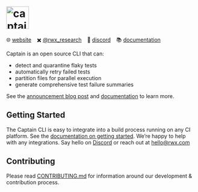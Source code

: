 # <img src="https://www.rwx.com/captain.svg" height="60" alt="captain">

:globe_with_meridians: [website](https://rwx.com/captain) &ensp; :heavy_multiplication_x: [@rwx_research](https://x.com/rwx_research) &ensp; :speech_balloon: [discord](https://discord.gg/h4ha5Cue7j) &ensp; :books: [documentation](https://www.rwx.com/docs/captain)

Captain is an open source CLI that can:
- detect and quarantine flaky tests
- automatically retry failed tests
- partition files for parallel execution
- generate comprehensive test failure summaries

See the [announcement blog post](https://www.rwx.com/blog/captain-1-10-generally-available-open-source-release)
and [documentation](https://www.rwx.com/docs/captain) to learn more.

## Getting Started

The Captain CLI is easy to integrate into a build process running on any CI platform.
See the [documentation on getting started](https://www.rwx.com/docs/captain).
We’re happy to help with any integrations. Say hello on [Discord](https://discord.gg/h4ha5Cue7j)
or reach out at [hello@rwx.com](mailto:hello@rwx.com)

## Contributing

Please read [CONTRIBUTING.md](CONTRIBUTING.md) for information around our
development & contribution process.
